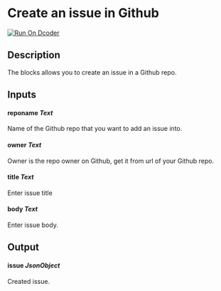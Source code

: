 # Create an issue in Github
[![Run On Dcoder](https://static-content.dcoder.tech/dcoder-assets/run-on-dcoder.svg)](https://code.dcoder.tech/feed/project/60deef3968609845bd6bdf5d)

## Description
The blocks allows you to create an issue in a Github repo.

## Inputs
#### **reponame**  *Text*
Name of the Github repo that you want to add an issue into.
#### **owner**  *Text*
Owner is the repo owner on Github, get it from url of your Github repo.
#### **title**  *Text*
Enter issue title
#### **body**  *Text*
Enter issue body.

## Output
#### **issue**  *JsonObject*
Created issue.

